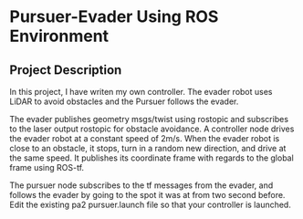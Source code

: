 # Pursuer-Evader Using ROS Environment

## Project Description

In this project, I have writen my own controller. The evader robot uses LiDAR to avoid obstacles and the Pursuer follows the evader. 

The evader publishes geometry msgs/twist using rostopic and subscribes to the laser output rostopic for obstacle avoidance. A controller node drives the evader robot at a constant speed of 2m/s. When the evader robot is close to an obstacle, it stops, turn in a random new direction, and drive at the same speed. It publishes its coordinate frame with regards to the global frame using ROS-tf. 

The pursuer node subscribes to the tf messages from the evader, and follows the evader by going to the spot it was at from two second
before. Edit the existing pa2 pursuer.launch file so that your controller is launched.
